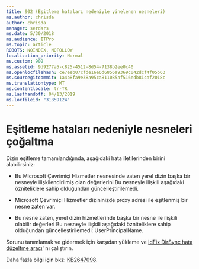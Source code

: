 ```yaml
---
title: 902 (Eşitleme hataları nedeniyle yinelenen nesneleri)
ms.author: chrisda
author: chrisda
manager: serdars
ms.date: 5/30/2018
ms.audience: ITPro
ms.topic: article
ROBOTS: NOINDEX, NOFOLLOW
localization_priority: Normal
ms.custom: 902
ms.assetid: 9d9277a5-c825-4512-8d54-7138b2ee0c40
ms.openlocfilehash: ce7eeb07cfde16e6d6856a9369c042dcf4f05b63
ms.sourcegitcommit: 1a4b8fa9e38a95ca811085af516edb81caf2018c
ms.translationtype: MT
ms.contentlocale: tr-TR
ms.lasthandoff: 04/13/2019
ms.locfileid: "31859124"
---
```

# <a name="sync-errors-due-to-duplicate-objects"></a>Eşitleme hataları nedeniyle nesneleri çoğaltma

Dizin eşitleme tamamlandığında, aşağıdaki hata iletilerinden birini alabilirsiniz:

- Bu Microsoft Çevrimiçi Hizmetler nesnesinde zaten yerel dizin başka bir nesneyle ilişkilendirilmiş olan değerlerini Bu nesneyle ilişkili aşağıdaki özniteliklere sahip olduğundan güncelleştirilemedi.

- Microsoft Çevrimiçi Hizmetler dizininizde proxy adresi ile eşitlenmiş bir nesne zaten var.

- Bu nesne zaten, yerel dizin hizmetlerinde başka bir nesne ile ilişkili olabilir değerleri Bu nesneyle ilişkili aşağıdaki özniteliklere sahip olduğundan güncelleştirilemedi: UserPrincipalName.

Sorunu tanımlamak ve gidermek için karşıdan yükleme ve [IdFix DirSync hata düzeltme aracı](https://www.microsoft.com/download/details.aspx?id=36832)' nı çalıştırın.

Daha fazla bilgi için bkz: [KB2647098](https://support.microsoft.com/help/2647098/duplicate-or-invalid-attributes-prevent-directory-synchronization-in-o).
